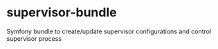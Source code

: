 # supervisor-bundle
Symfony bundle to create/update supervisor configurations and control supervisor process
